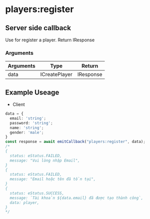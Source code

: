 # players:register

## Server side callback

Use for register a player. Return IResponse

### Arguments

| Arguments | Type          | Return    |
| --------- | ------------- | --------- |
| data      | ICreatePlayer | IResponse |

## Example Useage

- Client

```ts
data = {
  email: 'string';
  password: 'string';
  name: 'string';
  gender: 'male';
}
const response = await emitCallback("players:register", data);
/*
{
  status: eStatus.FAILED,
  message: "Vui lòng nhập Email",
}
{
  status: eStatus.FAILED,
  message: "Email hoặc tên đã tồn tại",
}
{
  status: eStatus.SUCCESS,
  message: `Tài khoản ${data.email} đã được tạo thành công`,
  data: player,
}
*/
```
